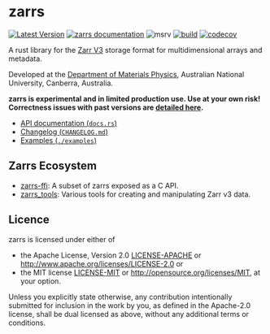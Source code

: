# zarrs

[![Latest Version](https://img.shields.io/crates/v/zarrs.svg)](https://crates.io/crates/zarrs)
[![zarrs documentation](https://docs.rs/zarrs/badge.svg)](https://docs.rs/zarrs)
![msrv](https://img.shields.io/crates/msrv/zarrs)
[![build](https://github.com/LDeakin/zarrs/actions/workflows/ci.yml/badge.svg)](https://github.com/LDeakin/zarrs/actions/workflows/ci.yml)
[![codecov](https://codecov.io/gh/LDeakin/zarrs/graph/badge.svg?token=OBKJQNAZPP)](https://codecov.io/gh/LDeakin/zarrs)

A rust library for the [Zarr V3](https://zarr.dev) storage format for multidimensional arrays and metadata.

Developed at the [Department of Materials Physics](https://physics.anu.edu.au/research/mp/), Australian National University, Canberra, Australia.

**zarrs is experimental and in limited production use. Use at your own risk! Correctness issues with past versions are [detailed here](https://docs.rs/zarrs/latest/zarrs/#correctness-issues-with-past-versions).**

- [API documentation (`docs.rs`)](https://docs.rs/zarrs/latest/zarrs/)
- [Changelog (`CHANGELOG.md`)](./CHANGELOG.md)
- [Examples (`./examples`)](./examples)

## Zarrs Ecosystem
- [zarrs-ffi](https://github.com/LDeakin/zarrs-ffi): A subset of zarrs exposed as a C API.
- [zarrs_tools](https://github.com/LDeakin/zarrs_tools): Various tools for creating and manipulating Zarr v3 data.

## Licence
zarrs is licensed under either of
 - the Apache License, Version 2.0 [LICENSE-APACHE](./LICENCE-APACHE) or <http://www.apache.org/licenses/LICENSE-2.0> or
 - the MIT license [LICENSE-MIT](./LICENCE-MIT) or <http://opensource.org/licenses/MIT>, at your option.

Unless you explicitly state otherwise, any contribution intentionally submitted for inclusion in the work by you, as defined in the Apache-2.0 license, shall be dual licensed as above, without any additional terms or conditions.
